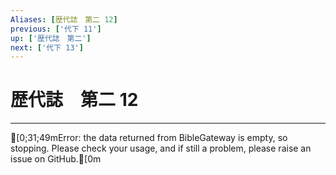 ```yaml
---
Aliases: [歴代誌　第二 12]
previous: ['代下 11']
up: ['歴代誌　第二']
next: ['代下 13']
---
```

# 歴代誌　第二 12

***
[0;31;49mError: the data returned from BibleGateway is empty, so stopping. Please check your usage, and if still a problem, please raise an issue on GitHub.[0m
